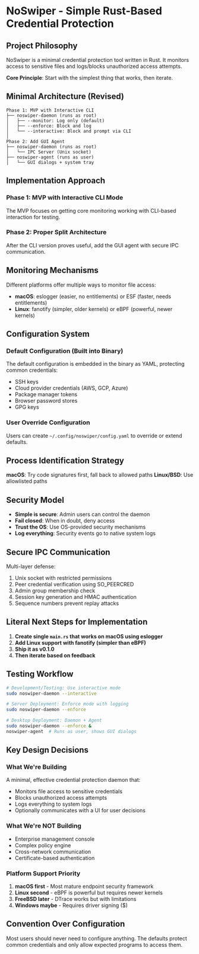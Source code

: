 # NoSwiper - Simple Rust-Based Credential Protection

## Project Philosophy

NoSwiper is a minimal credential protection tool written in Rust. It monitors access to sensitive files and logs/blocks unauthorized access attempts.

**Core Principle**: Start with the simplest thing that works, then iterate.

## Minimal Architecture (Revised)

```
Phase 1: MVP with Interactive CLI
├── noswiper-daemon (runs as root)
│   ├── --monitor: Log only (default)
│   ├── --enforce: Block and log
│   └── --interactive: Block and prompt via CLI
│
Phase 2: Add GUI Agent
├── noswiper-daemon (runs as root)
│   └── IPC Server (Unix socket)
├── noswiper-agent (runs as user)
│   └── GUI dialogs + system tray
```

## Implementation Approach

### Phase 1: MVP with Interactive CLI Mode

The MVP focuses on getting core monitoring working with CLI-based interaction for testing.

### Phase 2: Proper Split Architecture

After the CLI version proves useful, add the GUI agent with secure IPC communication.

## Monitoring Mechanisms

Different platforms offer multiple ways to monitor file access:

- **macOS**: eslogger (easier, no entitlements) or ESF (faster, needs entitlements)
- **Linux**: fanotify (simpler, older kernels) or eBPF (powerful, newer kernels)

## Configuration System

### Default Configuration (Built into Binary)

The default configuration is embedded in the binary as YAML, protecting common credentials:
- SSH keys
- Cloud provider credentials (AWS, GCP, Azure)
- Package manager tokens
- Browser password stores
- GPG keys

### User Override Configuration

Users can create `~/.config/noswiper/config.yaml` to override or extend defaults.

## Process Identification Strategy

**macOS**: Try code signatures first, fall back to allowed paths
**Linux/BSD**: Use allowlisted paths

## Security Model

- **Simple is secure**: Admin users can control the daemon
- **Fail closed**: When in doubt, deny access
- **Trust the OS**: Use OS-provided security mechanisms
- **Log everything**: Security events go to native system logs

## Secure IPC Communication

Multi-layer defense:
1. Unix socket with restricted permissions
2. Peer credential verification using SO_PEERCRED
3. Admin group membership check
4. Session key generation and HMAC authentication
5. Sequence numbers prevent replay attacks

## Literal Next Steps for Implementation

1. **Create single `main.rs` that works on macOS using eslogger**
2. **Add Linux support with fanotify (simpler than eBPF)**
3. **Ship it as v0.1.0**
4. **Then iterate based on feedback**

## Testing Workflow

```bash
# Development/Testing: Use interactive mode
sudo noswiper-daemon --interactive

# Server Deployment: Enforce mode with logging
sudo noswiper-daemon --enforce

# Desktop Deployment: Daemon + Agent
sudo noswiper-daemon --enforce &
noswiper-agent  # Runs as user, shows GUI dialogs
```

## Key Design Decisions

### What We're Building
A minimal, effective credential protection daemon that:
- Monitors file access to sensitive credentials
- Blocks unauthorized access attempts
- Logs everything to system logs
- Optionally communicates with a UI for user decisions

### What We're NOT Building
- Enterprise management console
- Complex policy engine
- Cross-network communication
- Certificate-based authentication

### Platform Support Priority
1. **macOS first** - Most mature endpoint security framework
2. **Linux second** - eBPF is powerful but requires newer kernels
3. **FreeBSD later** - DTrace works but with limitations
4. **Windows maybe** - Requires driver signing ($)

## Convention Over Configuration
Most users should never need to configure anything. The defaults protect common credentials and only allow expected programs to access them.